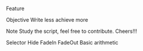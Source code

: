 Feature

Objective
Write less achieve more

Note
Study the script, feel free to contribute. Cheers!!!

Selector
Hide
FadeIn
FadeOut
Basic arithmetic 

